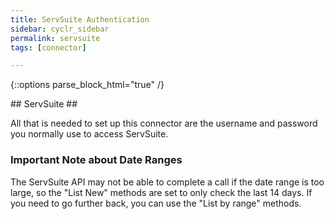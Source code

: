 ```yaml
---
title: ServSuite Authentication
sidebar: cyclr_sidebar
permalink: servsuite
tags: [connector]

---
```

{::options parse_block_html="true" /}
<section class="card py-5 my-5">
## ServSuite ##

All that is needed to set up this connector are the username and password you normally use to access ServSuite.

### Important Note about Date Ranges ###

The ServSuite API may not be able to complete a call if the date range is too large, so the "List New" methods are set to only check the last 14 days.  If you need to go further back, you can use the "List by range" methods.

</section>

